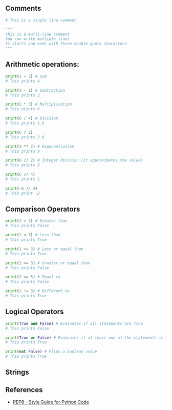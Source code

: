 ## Comments
```python
# This is a single line comment

"""
This is a multi-line comment
You can write multiple lines
It starts and ends with three double quote characters
"""
```

## Arithmetic operations:

```python
print(1 + 3) # Sum
# This prints 4

print(3 - 1) # Subtraction
# This prints 2

print(2 * 3) # Multiplication
# This prints 6

print(6 / 4) # Division
# This prints 1.5

print(6 / 2)
# This prints 3.0

print(3 ** 2) # Exponentiation
# This prints 9

print(6 // 2) # Integer division (it approximates the value)
# This prints 3

print(6 // 4)
# This prints 1

print(-6 // 4)
# This print -2
```

## Comparison Operators

```python
print(1 > 3) # Greater than
# This prints False

print(1 < 3) # Less than
# This prints True

print(1 <= 3) # Less or equal than
# This prints True

print(1 >= 3) # Greater or equal than
# This prints False

print(1 == 5) # Equal to
# This prints False

print(1 != 3) # Different to
# This prints True
```

## Logical Operators

```python
print(True and False) # Evaluates if all statements are True
# This prints False

print(True or False) # Evaluates if at least one of the statements is True
# This prints True

print(not False) # Flips a boolean value
# This prints True
```

## Strings


## References
* [PEP8 - Style Guide for Python Code](https://www.python.org/dev/peps/pep-0008/)
